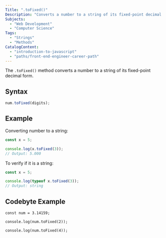 ```yaml
---
Title: ".toFixed()"
Description: "Converts a number to a string of its fixed-point decimal form."
Subjects:
  - "Web Development"
  - "Computer Science"
Tags:
  - "Strings"
  - "Methods"
CatalogContent:
  - "introduction-to-javascript"
  - "paths/front-end-engineer-career-path"
---
```


The `.toFixed()` method converts a number to a string of its fixed-point decimal form.

## Syntax

```js
num.toFixed(digits);
```

## Example

Converting number to a string:

```js
const x = 5;

console.log(x.toFixed(3));
// Output: 5.000
```

To verify if it is a string:

```js
const x = 5;

console.log(typeof x.toFixed(3));
// Output: string
```

## Codebyte Example

```codebyte/js
const num = 3.14159;

console.log(num.toFixed(2));

console.log(num.toFixed(4));
```
